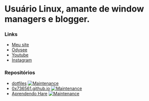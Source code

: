 # Usuário Linux, amante de window managers e blogger.
### Links

- [Meu site](https://0x736561.github.io)
- [Odysee](https://odysee.com/@0x736561:6)
- [Youtube](https://youtube.com/@tukainjpg)
- [Instagram](https://instagram.com/tukain.jpg)

### Repositórios

- [dotfiles](https://github.com/0x736561/dotfiles) [![Maintenance](https://img.shields.io/maintenance/yes/2024.svg)]() 
- [0x736561.github.io](https://github.com/0x736561/0x736561.github.io) [![Maintenance](https://img.shields.io/maintenance/yes/2024.svg)]() 
- [Aprendendo Hare](https://github.com/0x736561/Aprendendo-Hare) [![Maintenance](https://img.shields.io/maintenance/yes/2024.svg)]() 
